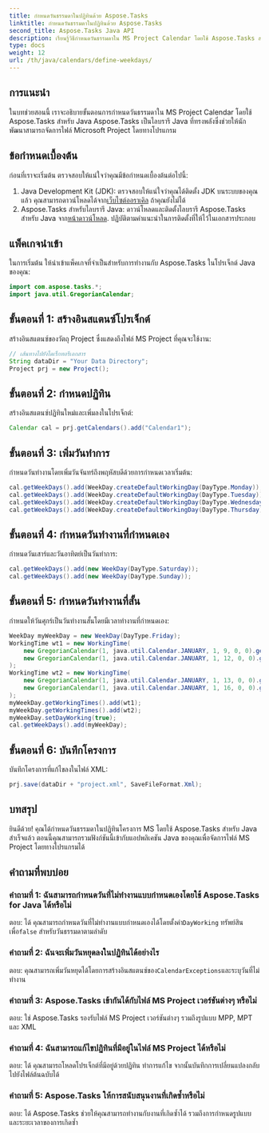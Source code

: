 ```yaml
---
title: กำหนดวันธรรมดาในปฏิทินด้วย Aspose.Tasks
linktitle: กำหนดวันธรรมดาในปฏิทินด้วย Aspose.Tasks
second_title: Aspose.Tasks Java API
description: เรียนรู้วิธีกำหนดวันธรรมดาใน MS Project Calendar โดยใช้ Aspose.Tasks สำหรับ Java ปรับแต่งวันและเวลาทำงานได้อย่างง่ายดาย
type: docs
weight: 12
url: /th/java/calendars/define-weekdays/
---
```

## การแนะนำ
ในบทช่วยสอนนี้ เราจะอธิบายขั้นตอนการกำหนดวันธรรมดาใน MS Project Calendar โดยใช้ Aspose.Tasks สำหรับ Java Aspose.Tasks เป็นไลบรารี Java ที่ทรงพลังซึ่งช่วยให้นักพัฒนาสามารถจัดการไฟล์ Microsoft Project โดยทางโปรแกรม
## ข้อกำหนดเบื้องต้น
ก่อนที่เราจะเริ่มต้น ตรวจสอบให้แน่ใจว่าคุณมีข้อกำหนดเบื้องต้นต่อไปนี้:
1.  Java Development Kit (JDK): ตรวจสอบให้แน่ใจว่าคุณได้ติดตั้ง JDK บนระบบของคุณแล้ว คุณสามารถดาวน์โหลดได้จาก[เว็บไซต์ออราเคิล](https://www.oracle.com/java/technologies/javase-jdk11-downloads.html) ถ้าคุณยังไม่ได้
2.  Aspose.Tasks สำหรับไลบรารี Java: ดาวน์โหลดและติดตั้งไลบรารี Aspose.Tasks สำหรับ Java จาก[หน้าดาวน์โหลด](https://releases.aspose.com/tasks/java/). ปฏิบัติตามคำแนะนำในการติดตั้งที่ให้ไว้ในเอกสารประกอบ

## แพ็คเกจนำเข้า
ในการเริ่มต้น ให้นำเข้าแพ็คเกจที่จำเป็นสำหรับการทำงานกับ Aspose.Tasks ในโปรเจ็กต์ Java ของคุณ:
```java
import com.aspose.tasks.*;
import java.util.GregorianCalendar;
```
## ขั้นตอนที่ 1: สร้างอินสแตนซ์โปรเจ็กต์
สร้างอินสแตนซ์ของวัตถุ Project ซึ่งแสดงถึงไฟล์ MS Project ที่คุณจะใช้งาน:
```java
// เส้นทางไปยังไดเร็กทอรีเอกสาร
String dataDir = "Your Data Directory";
Project prj = new Project();
```
## ขั้นตอนที่ 2: กำหนดปฏิทิน
สร้างอินสแตนซ์ปฏิทินใหม่และเพิ่มลงในโปรเจ็กต์:
```java
Calendar cal = prj.getCalendars().add("Calendar1");
```
## ขั้นตอนที่ 3: เพิ่มวันทำการ
กำหนดวันทำงานโดยเพิ่มวันจันทร์ถึงพฤหัสบดีด้วยการกำหนดเวลาเริ่มต้น:
```java
cal.getWeekDays().add(WeekDay.createDefaultWorkingDay(DayType.Monday));
cal.getWeekDays().add(WeekDay.createDefaultWorkingDay(DayType.Tuesday));
cal.getWeekDays().add(WeekDay.createDefaultWorkingDay(DayType.Wednesday));
cal.getWeekDays().add(WeekDay.createDefaultWorkingDay(DayType.Thursday));
```
## ขั้นตอนที่ 4: กำหนดวันทำงานที่กำหนดเอง
กำหนดวันเสาร์และวันอาทิตย์เป็นวันทำการ:
```java
cal.getWeekDays().add(new WeekDay(DayType.Saturday));
cal.getWeekDays().add(new WeekDay(DayType.Sunday));
```
## ขั้นตอนที่ 5: กำหนดวันทำงานที่สั้น
กำหนดให้วันศุกร์เป็นวันทำงานสั้นโดยมีเวลาทำงานที่กำหนดเอง:
```java
WeekDay myWeekDay = new WeekDay(DayType.Friday);
WorkingTime wt1 = new WorkingTime(
    new GregorianCalendar(1, java.util.Calendar.JANUARY, 1, 9, 0, 0).getTime(),
    new GregorianCalendar(1, java.util.Calendar.JANUARY, 1, 12, 0, 0).getTime()
);
WorkingTime wt2 = new WorkingTime(
    new GregorianCalendar(1, java.util.Calendar.JANUARY, 1, 13, 0, 0).getTime(),
    new GregorianCalendar(1, java.util.Calendar.JANUARY, 1, 16, 0, 0).getTime()
);
myWeekDay.getWorkingTimes().add(wt1);
myWeekDay.getWorkingTimes().add(wt2);
myWeekDay.setDayWorking(true);
cal.getWeekDays().add(myWeekDay);
```
## ขั้นตอนที่ 6: บันทึกโครงการ
บันทึกโครงการที่แก้ไขลงในไฟล์ XML:
```java
prj.save(dataDir + "project.xml", SaveFileFormat.Xml);
```

## บทสรุป
ยินดีด้วย! คุณได้กำหนดวันธรรมดาในปฏิทินโครงการ MS โดยใช้ Aspose.Tasks สำหรับ Java สำเร็จแล้ว ตอนนี้คุณสามารถรวมฟังก์ชันนี้เข้ากับแอปพลิเคชัน Java ของคุณเพื่อจัดการไฟล์ MS Project โดยทางโปรแกรมได้
## คำถามที่พบบ่อย
### คำถามที่ 1: ฉันสามารถกำหนดวันที่ไม่ทำงานแบบกำหนดเองโดยใช้ Aspose.Tasks for Java ได้หรือไม่
 ตอบ: ได้ คุณสามารถกำหนดวันที่ไม่ทำงานแบบกำหนดเองได้โดยตั้งค่า`DayWorking` ทรัพย์สินเพื่อ`false` สำหรับวันธรรมดาตามลำดับ
### คำถามที่ 2: ฉันจะเพิ่มวันหยุดลงในปฏิทินได้อย่างไร
 ตอบ: คุณสามารถเพิ่มวันหยุดได้โดยการสร้างอินสแตนซ์ของ`CalendarExceptions`และระบุวันที่ไม่ทำงาน
### คำถามที่ 3: Aspose.Tasks เข้ากันได้กับไฟล์ MS Project เวอร์ชันต่างๆ หรือไม่
ตอบ: ใช่ Aspose.Tasks รองรับไฟล์ MS Project เวอร์ชันต่างๆ รวมถึงรูปแบบ MPP, MPT และ XML
### คำถามที่ 4: ฉันสามารถแก้ไขปฏิทินที่มีอยู่ในไฟล์ MS Project ได้หรือไม่
ตอบ: ได้ คุณสามารถโหลดโปรเจ็กต์ที่มีอยู่ด้วยปฏิทิน ทำการแก้ไข จากนั้นบันทึกการเปลี่ยนแปลงกลับไปยังไฟล์ต้นฉบับได้
### คำถามที่ 5: Aspose.Tasks ให้การสนับสนุนงานที่เกิดซ้ำหรือไม่
ตอบ: ได้ Aspose.Tasks ช่วยให้คุณสามารถทำงานกับงานที่เกิดซ้ำได้ รวมถึงการกำหนดรูปแบบและระยะเวลาของการเกิดซ้ำ